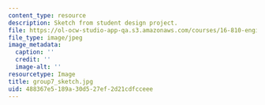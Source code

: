 ```yaml
---
content_type: resource
description: Sketch from student design project.
file: https://ol-ocw-studio-app-qa.s3.amazonaws.com/courses/16-810-engineering-design-and-rapid-prototyping-january-iap-2005/488367e5189a30d527ef2d21cdfcceee_group7_sketch.jpg
file_type: image/jpeg
image_metadata:
  caption: ''
  credit: ''
  image-alt: ''
resourcetype: Image
title: group7_sketch.jpg
uid: 488367e5-189a-30d5-27ef-2d21cdfcceee
---
```


